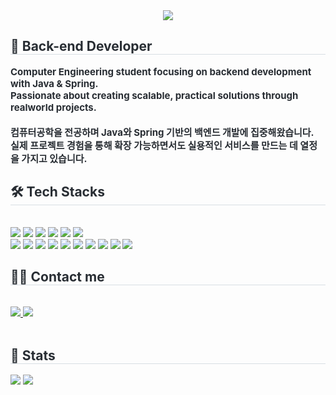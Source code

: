 <div align= "center"> 
  <img src="https://capsule-render.vercel.app/api?type=waving&color=gradient&height=120&text=👋%20Hello,%20I'm%20Minkyeong%20Yu&animation=&fontColor=000000&fontSize=40" /> 
</div> 
<div style="text-align: left;"> 
  <h2 style="border-bottom: 1px solid #d8dee4; color: #282d33;"> 
    🚀 Back-end Developer 
  </h2> 
  <div style="font-weight: 700; font-size: 15px; text-align: left; color: #282d33;"> 
    Computer Engineering student focusing on backend development with Java & Spring. <br/> 
    Passionate about creating scalable, practical solutions through realworld projects. <br/><br/> </li>
    컴퓨터공학을 전공하며 Java와 Spring 기반의 백엔드 개발에 집중해왔습니다. <br/> 
    실제 프로젝트 경험을 통해 확장 가능하면서도 실용적인 서비스를 만드는 데 열정을 가지고 있습니다. 
  </div> 
</div> 
<div style="text-align: left;"> 
  <h2 style="border-bottom: 1px solid #d8dee4; color: #282d33;"> 
    🛠️ Tech Stacks 
  </h2> <br> 
  <div style="margin: ; text-align: left;" "text-align: left;"> 
    <img src="https://img.shields.io/badge/Java-007396?style=flat-square&logo=Java&logoColor=white"> 
    <img src="https://img.shields.io/badge/spring-%236DB33F.svg?&style=flat-square&logo=spring&logoColor=white" />
    <img src="https://img.shields.io/badge/MySQL-4479A1?style=flat-square&logo=MySQL&logoColor=white"> 
    <img src="https://img.shields.io/badge/Python-3776AB?style=flat-square&logo=Python&logoColor=white"> 
    <img src="https://img.shields.io/badge/C-A8B9CC?style=flat-square&logo=C&logoColor=white"> 
    <img src="https://img.shields.io/badge/amazon%20aws-%23232F3E.svg?&style=flat-square&logo=amazon%20aws&logoColor=white" />
    <br/> 
    <img src="https://img.shields.io/badge/Tensorflow-FF6F00?style=flat-square&logo=Tensorflow&logoColor=white"> 
    <img src="https://img.shields.io/badge/Flask-000000?style=flat-square&logo=Flask&logoColor=white"> 
    <img src="https://img.shields.io/badge/Docker-2496ED?style=flat-square&logo=Docker&logoColor=white"> 
    <img src="https://img.shields.io/badge/Javascript-F7DF1E?style=flat-square&logo=Javascript&logoColor=white"> 
    <img src="https://img.shields.io/badge/React-61DAFB?style=flat-square&logo=React&logoColor=white"> 
    <img src="https://img.shields.io/badge/HTML5-E34F26?style=flat-square&logo=HTML5&logoColor=white"> 
    <img src="https://img.shields.io/badge/CSS3-1572B6?style=flat-square&logo=CSS3&logoColor=white"> 
    <img src="https://img.shields.io/badge/Linux-FCC624?style=flat-square&logo=Linux&logoColor=white"> 
    <img src="https://img.shields.io/badge/Django-092E20?style=flat-square&logo=Django&logoColor=white"> 
    <img src="https://img.shields.io/badge/Android-3DDC84?style=flat-square&logo=Android&logoColor=white"> 
  </div> 
</div> 
<div style="text-align: left;"> 
  <h2 style="border-bottom: 1px solid #d8dee4; color: #282d33;"> 
    🧑‍💻 Contact me 
  </h2> 
  <br> 
  <div style="text-align: left;"> 
    <a href=mailto:ymink1004@gmail.com> 
      <img src="https://img.shields.io/badge/Gmail-EA4335?style=flat-square&logo=Gmail&logoColor=white&link=mailto:ymink1004@gmail.com"> 
    </a>
    <a href="https://linkedin.com/in/minkyeongyu" target="_blank">
      <img src="https://img.shields.io/badge/LinkedIn-0A66C2?style=flat-square&logo=LinkedIn&logoColor=white">
    </a>
  </div> 
  <br> 
  <div style="text-align: left;"> </div> 
</div> 
<div style="text-align: left;"> 
  <h2 style="border-bottom: 1px solid #d8dee4; color: #282d33;"> 
    🏅 Stats </h2> 
  <div style="text-align: left;"> 
    <img src="https://github-readme-stats.vercel.app/api?username=mk020&bg_color=180,00000000,00000000&title_color=000000&text_color=000000" /> 
    <img src="https://github-readme-stats.vercel.app/api/top-langs/?username=mk020&layout=compact&bg_color=180,00000000,00000000&title_color=000000&text_color=000000" /> 
  </div> 
</div>

